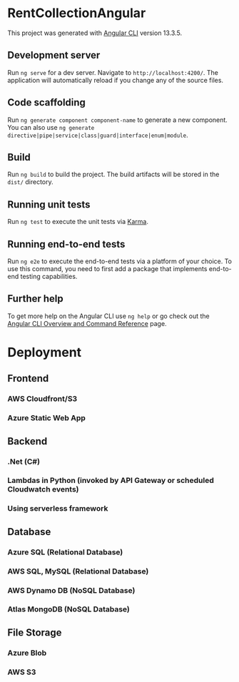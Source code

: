 # RentCollectionAngular

This project was generated with [Angular CLI](https://github.com/angular/angular-cli) version 13.3.5.

## Development server

Run `ng serve` for a dev server. Navigate to `http://localhost:4200/`. The application will automatically reload if you change any of the source files.

## Code scaffolding

Run `ng generate component component-name` to generate a new component. You can also use `ng generate directive|pipe|service|class|guard|interface|enum|module`.

## Build

Run `ng build` to build the project. The build artifacts will be stored in the `dist/` directory.

## Running unit tests

Run `ng test` to execute the unit tests via [Karma](https://karma-runner.github.io).

## Running end-to-end tests

Run `ng e2e` to execute the end-to-end tests via a platform of your choice. To use this command, you need to first add a package that implements end-to-end testing capabilities.

## Further help

To get more help on the Angular CLI use `ng help` or go check out the [Angular CLI Overview and Command Reference](https://angular.io/cli) page.


# Deployment

## Frontend
### AWS Cloudfront/S3 
### Azure Static Web App

## Backend
### .Net (C#)
### Lambdas in Python (invoked by API Gateway or scheduled Cloudwatch events)
### Using serverless framework

## Database
### Azure SQL (Relational Database)
### AWS SQL, MySQL (Relational Database)
### AWS Dynamo DB (NoSQL Database)
### Atlas MongoDB (NoSQL Database)

## File Storage
### Azure Blob
### AWS S3
